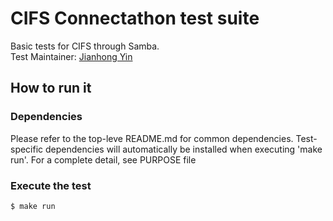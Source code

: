 # CIFS Connectathon test suite
Basic tests for CIFS through Samba. \
Test Maintainer: [Jianhong Yin](mailto:jiyin@redhat.com) 

## How to run it

### Dependencies
Please refer to the top-leve README.md for common dependencies. Test-specific dependencies will automatically be installed when executing 'make run'. For a complete detail, see PURPOSE file

### Execute the test
```bash
$ make run
```
